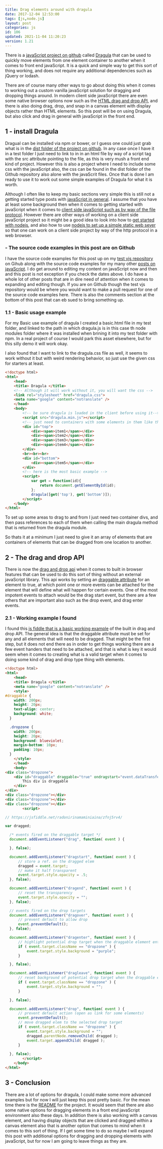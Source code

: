 ```yaml
---
title: Drag elements around with dragula
date: 2017-12-04 12:53:00
tags: [js,node.js]
layout: post
categories: js
id: 106
updated: 2021-11-04 11:20:23
version: 1.21
---
```


There is a [javaScript project on github](https://github.com/bevacqua/dragula) called [Dragula](https://bevacqua.github.io/dragula/) that can be used to quickly move elements from one element container to another when it comes to front end javaScript. It is a quick and simple way to get this sort of thing working, and does not require any additional dependencies such as jQuery or lodash.

There are of course many other ways to go about doing this when it comes to working out a custom vanilla javaScript solution for dragging and dropping things around. In modern client side javaScript there are even some native browser options now such as the [HTML drag and drop API](https://developer.mozilla.org/en-US/docs/Web/API/HTML_Drag_and_Drop_API), and there is also doing drag, drop, and snap in a canvas element with display objects rather than HTML elements. So this post will be on using Dragula, but also click and drag in general with javaScript in the front end.

<!-- more -->

## 1 - install Dragula

Dragual can be installed via npm or bower, or I guess one could just grab what is in the [dist folder of the project on github](https://github.com/bevacqua/dragula/tree/master/dist). In any case once I have it in a test folder I just need to link to in in an html file by way of a script tag with the src attribute pointing to the file, as this is very mush a front end kind of project. However this is also a project where I need to include some css with the javaScript also, the css can be found in the dist folder of the Github repository also alone with the javaScrit files. Once that is done I am ready to use it to work out some simple examples of Dragula for what it is worth.

Although I often like to keep my basic sections very simple this is still not a getting started type posts with [javaScript in general](/2018/11/27/js-getting-started/). I assume that you have at least some background then when it comes to getting started with javaScript when it comes to [client side javaScript such as by way of the file protocol](/2020/09/21/js-getting-started-file-protocol/). However there are other ways of working on a client side javaScript project so it might be a good idea to look into how to [get started with nodejs](/2017/04/05/nodejs-helloworld/), and also how to use [nodejs to set up a simple static web sever](/2017/12/04/nodejs-simple-static-server-file/) so that one can work on a client side project by way of the http protocol in a web browser.

### - The source code examples in this post are on Github

I have the source code examples for this post up on my [test vjs repository](https://github.com/dustinpfister/test_vjs/tree/master/for_post/js-drag-elements-with-dragula) on Gihub along with the source code examples for my many other [posts on javaScript](/categories/js/). I do get around to editing my content on javaScript now and then and this post is not exception if you check the dates above. I do have a whole lot of other posts that are in dire need of attention when it comes to expanding and editing though. If you are on Github though the test vjs repository would be where you would want to make a pull request for one of the source code examples here. There is also the comments section at the bottom of this post that can eb sued to bring something up.

### 1.1 - Basic usage example

For my Basic use example of dragula I created a basic.html file in my test folder, and linked to the path in which dragula.js is in this case th node modules folder where it was installed when brining it into my test folder with npm. In a real project of course I would park this asset elsewhere, but for this silly demo it will work okay.

I also found that I want to link to the dragula.css file as well, it seems to work without it but with weird rendering behavior, so just use the given css for starters at least.

```html
<!doctype html>
<html>
    <head>
    <title> Dragula </title>
    <!-- Although it will work without it, you will want the css -->
    <link rel="stylesheet" href="dragula.css">
    <meta name="google" content="notranslate" />
    </head>
    <body>
        <!-- be sure dragula is loaded in the client before using it-->
        <script src="dragula.min.js"></script>
        <!-- just need to containers with some elements in them like this: -->
        <div id="top">
            <div><span>item1</span></div>
            <div><span>item2</span></div>
            <div><span>item3</span></div>
            <div><span>item4</span></div>
        </div>
        <br><br><br>
        <div id="bottom">
            <div><span>item5</span></div>
        </div>
        <!-- here is the most basic example -->
        <script>
            var get = function(id){
                return document.getElementById(id);
            };
            dragula([get('top'), get('bottom')]);
        </script>
    </body>
</html>
```

To set up some areas to drag to and from I just need two container divs, and then pass references to each of them when calling the main dragula method that is returned from the dragula module.

So thats it at a minimum I just need to give it an array of elements that are containers of elements that can be dragged from one location to another.

## 2 - The drag and drop API

There is now the [drag and drop api](https://developer.mozilla.org/en-US/docs/Web/API/HTML_Drag_and_Drop_API) when it comes to built in browser features that can be used to do this sort of thing without an external javaScript library. This api works by setting an [draggable attribute](https://developer.mozilla.org/en-US/docs/Web/HTML/Global_attributes/draggable) for an element to true, at which point one or more events can be attached for the element that will define what will happen for certain events. One of the most impotent events to attach would be the drag start event, but there are a few others that are important also such as the drop event, and drag enter events.

### 2.1 - Working example I found

I found this [js fiddle that is a basic working example](https://jsfiddle.net/radonirinamaminiaina/zfnj5rv4/) of the built in drag and drop API. The general idea is that the draggable attribute must be set for any and all elements that will need to be dragged. That might be the first step, but it does not end there as in order to get things working there are a few event handers that need to be attached, and that is what is key it would seem when it comes to creating what is a valid target when it comes to doing some kind of drag and drop type thing with elements.

```html
<!doctype html>
<html>
    <head>
    <title> Dragula </title>
    <meta name="google" content="notranslate" />
    <style>
#draggable {
    width: 200px;
    height: 20px;
    text-align: center;
    background: white;
  }

  .dropzone {
    width: 200px;
    height: 20px;
    background: blueviolet;
    margin-bottom: 10px;
    padding: 10px;
  }
    </style>
    </head>
    <body>
<div class="dropzone">
    <div id="draggable" draggable="true" ondragstart="event.dataTransfer.setData('text/plain',null)">
        This div is draggable
    </div>
</div>
<div class="dropzone"></div>
<div class="dropzone"></div>
<div class="dropzone"></div>
        <script>

// https://jsfiddle.net/radonirinamaminiaina/zfnj5rv4/

var dragged;

  /* events fired on the draggable target */
  document.addEventListener("drag", function( event ) {

  }, false);

  document.addEventListener("dragstart", function( event ) {
      // store a ref. on the dragged elem
      dragged = event.target;
      // make it half transparent
      event.target.style.opacity = .5;
  }, false);

  document.addEventListener("dragend", function( event ) {
      // reset the transparency
      event.target.style.opacity = "";
  }, false);

  // events fired on the drop targets 
  document.addEventListener("dragover", function( event ) {
      // prevent default to allow drop
      event.preventDefault();
  }, false);

  document.addEventListener("dragenter", function( event ) {
      // highlight potential drop target when the draggable element enters it
      if ( event.target.className == "dropzone" ) {
          event.target.style.background = "purple";
      }

  }, false);

  document.addEventListener("dragleave", function( event ) {
      // reset background of potential drop target when the draggable element leaves it
      if ( event.target.className == "dropzone" ) {
          event.target.style.background = "";
      }

  }, false);

  document.addEventListener("drop", function( event ) {
      // prevent default action (open as link for some elements)
      event.preventDefault();
      // move dragged elem to the selected drop target
      if ( event.target.className == "dropzone" ) {
          event.target.style.background = "";
          dragged.parentNode.removeChild( dragged );
          event.target.appendChild( dragged );
      }
    
  }, false);
        </script>
    </body>
</html>
```

## 3 - Conclusion

There are a lot of options for dragula, I could make some more advanced examples but for now I will just keep this post pretty basic. For the mean time there is the [README](https://github.com/bevacqua/dragula/blob/master/readme.markdown) for the project.
It would seem that there are also some native options for dragging elements in a front end javaScript environment also these days. In addition there is also working with a canvas element, and having display objects that are clicked and dragged within a canvas element also that is another option that comes to mind when it comes to this sort of thing. If I get some time to do so maybe I will expand this post with additional options for dragging and dropping elements with javaScript, but for now I am going to leave things as they are.